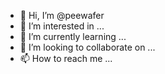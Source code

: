 - 👋 Hi, I’m @peewafer
- 👀 I’m interested in ...
- 🌱 I’m currently learning ...
- 💞️ I’m looking to collaborate on ...
- 📫 How to reach me ...

<!---
peewafer/peewafer is a ✨ special ✨ repository because its `README.md` (this file) appears on your GitHub profile.
You can click the Preview link to take a look at your changes.
--->
